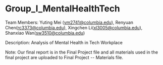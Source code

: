 # Group_I_MentalHealthTech

Team Members: Yuting Mei (ym2741@columbia.edu), Renyuan Chen(rc3373@columbia.edu), Xingchen Li(xl3005@columbia.edu), Shanxiao Wan(sw3510@columbia.edu)

Description: Analysis of Mental Health in Tech Workplace

Note: Our final report is in the Final Project file and all materials used in the final project are uploaded to Final Project -- Materials file.
